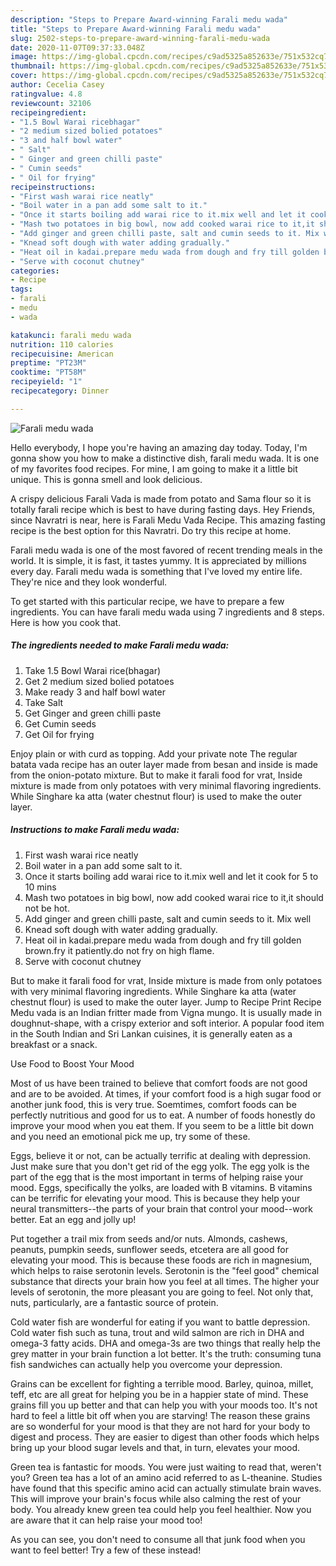 ```yaml
---
description: "Steps to Prepare Award-winning Farali medu wada"
title: "Steps to Prepare Award-winning Farali medu wada"
slug: 2502-steps-to-prepare-award-winning-farali-medu-wada
date: 2020-11-07T09:37:33.048Z
image: https://img-global.cpcdn.com/recipes/c9ad5325a852633e/751x532cq70/farali-medu-wada-recipe-main-photo.jpg
thumbnail: https://img-global.cpcdn.com/recipes/c9ad5325a852633e/751x532cq70/farali-medu-wada-recipe-main-photo.jpg
cover: https://img-global.cpcdn.com/recipes/c9ad5325a852633e/751x532cq70/farali-medu-wada-recipe-main-photo.jpg
author: Cecelia Casey
ratingvalue: 4.8
reviewcount: 32106
recipeingredient:
- "1.5 Bowl Warai ricebhagar"
- "2 medium sized bolied potatoes"
- "3 and half bowl water"
- " Salt"
- " Ginger and green chilli paste"
- " Cumin seeds"
- " Oil for frying"
recipeinstructions:
- "First wash warai rice neatly"
- "Boil water in a pan add some salt to it."
- "Once it starts boiling add warai rice to it.mix well and let it cook for 5 to 10 mins"
- "Mash two potatoes in big bowl, now add cooked warai rice to it,it should not be hot."
- "Add ginger and green chilli paste, salt and cumin seeds to it. Mix well"
- "Knead soft dough with water adding gradually."
- "Heat oil in kadai.prepare medu wada from dough and fry till golden brown.fry it patiently.do not fry on high flame."
- "Serve with coconut chutney"
categories:
- Recipe
tags:
- farali
- medu
- wada

katakunci: farali medu wada 
nutrition: 110 calories
recipecuisine: American
preptime: "PT23M"
cooktime: "PT58M"
recipeyield: "1"
recipecategory: Dinner

---
```



![Farali medu wada](https://img-global.cpcdn.com/recipes/c9ad5325a852633e/751x532cq70/farali-medu-wada-recipe-main-photo.jpg)

Hello everybody, I hope you're having an amazing day today. Today, I'm gonna show you how to make a distinctive dish, farali medu wada. It is one of my favorites food recipes. For mine, I am going to make it a little bit unique. This is gonna smell and look delicious.

A crispy delicious Farali Vada is made from potato and Sama flour so it is totally farali recipe which is best to have during fasting days. Hey Friends, since Navratri is near, here is Farali Medu Vada Recipe. This amazing fasting recipe is the best option for this Navratri. Do try this recipe at home.

Farali medu wada is one of the most favored of recent trending meals in the world. It is simple, it is fast, it tastes yummy. It is appreciated by millions every day. Farali medu wada is something that I've loved my entire life. They're nice and they look wonderful.


To get started with this particular recipe, we have to prepare a few ingredients. You can have farali medu wada using 7 ingredients and 8 steps. Here is how you cook that.

<!--inarticleads1-->

##### The ingredients needed to make Farali medu wada:

1. Take 1.5 Bowl Warai rice(bhagar)
1. Get 2 medium sized bolied potatoes
1. Make ready 3 and half bowl water
1. Take  Salt
1. Get  Ginger and green chilli paste
1. Get  Cumin seeds
1. Get  Oil for frying


Enjoy plain or with curd as topping. Add your private note The regular batata vada recipe has an outer layer made from besan and inside is made from the onion-potato mixture. But to make it farali food for vrat, Inside mixture is made from only potatoes with very minimal flavoring ingredients. While Singhare ka atta (water chestnut flour) is used to make the outer layer. 

<!--inarticleads2-->

##### Instructions to make Farali medu wada:

1. First wash warai rice neatly
1. Boil water in a pan add some salt to it.
1. Once it starts boiling add warai rice to it.mix well and let it cook for 5 to 10 mins
1. Mash two potatoes in big bowl, now add cooked warai rice to it,it should not be hot.
1. Add ginger and green chilli paste, salt and cumin seeds to it. Mix well
1. Knead soft dough with water adding gradually.
1. Heat oil in kadai.prepare medu wada from dough and fry till golden brown.fry it patiently.do not fry on high flame.
1. Serve with coconut chutney


But to make it farali food for vrat, Inside mixture is made from only potatoes with very minimal flavoring ingredients. While Singhare ka atta (water chestnut flour) is used to make the outer layer. Jump to Recipe Print Recipe Medu vada is an Indian fritter made from Vigna mungo. It is usually made in doughnut-shape, with a crispy exterior and soft interior. A popular food item in the South Indian and Sri Lankan cuisines, it is generally eaten as a breakfast or a snack. 

Use Food to Boost Your Mood


Most of us have been trained to believe that comfort foods are not good and are to be avoided. At times, if your comfort food is a high sugar food or another junk food, this is very true. Soemtimes, comfort foods can be perfectly nutritious and good for us to eat. A number of foods honestly do improve your mood when you eat them. If you seem to be a little bit down and you need an emotional pick me up, try some of these.

Eggs, believe it or not, can be actually terrific at dealing with depression. Just make sure that you don't get rid of the egg yolk. The egg yolk is the part of the egg that is the most important in terms of helping raise your mood. Eggs, specifically the yolks, are loaded with B vitamins. B vitamins can be terrific for elevating your mood. This is because they help your neural transmitters--the parts of your brain that control your mood--work better. Eat an egg and jolly up!

Put together a trail mix from seeds and/or nuts. Almonds, cashews, peanuts, pumpkin seeds, sunflower seeds, etcetera are all good for elevating your mood. This is because these foods are rich in magnesium, which helps to raise serotonin levels. Serotonin is the "feel good" chemical substance that directs your brain how you feel at all times. The higher your levels of serotonin, the more pleasant you are going to feel. Not only that, nuts, particularly, are a fantastic source of protein.

Cold water fish are wonderful for eating if you want to battle depression. Cold water fish such as tuna, trout and wild salmon are rich in DHA and omega-3 fatty acids. DHA and omega-3s are two things that really help the grey matter in your brain function a lot better. It's the truth: consuming tuna fish sandwiches can actually help you overcome your depression. 

Grains can be excellent for fighting a terrible mood. Barley, quinoa, millet, teff, etc are all great for helping you be in a happier state of mind. These grains fill you up better and that can help you with your moods too. It's not hard to feel a little bit off when you are starving! The reason these grains are so wonderful for your mood is that they are not hard for your body to digest and process. They are easier to digest than other foods which helps bring up your blood sugar levels and that, in turn, elevates your mood.

Green tea is fantastic for moods. You were just waiting to read that, weren't you? Green tea has a lot of an amino acid referred to as L-theanine. Studies have found that this specific amino acid can actually stimulate brain waves. This will improve your brain's focus while also calming the rest of your body. You already knew green tea could help you feel healthier. Now you are aware that it can help raise your mood too!

As you can see, you don't need to consume all that junk food when you want to feel better! Try a few of these instead!

